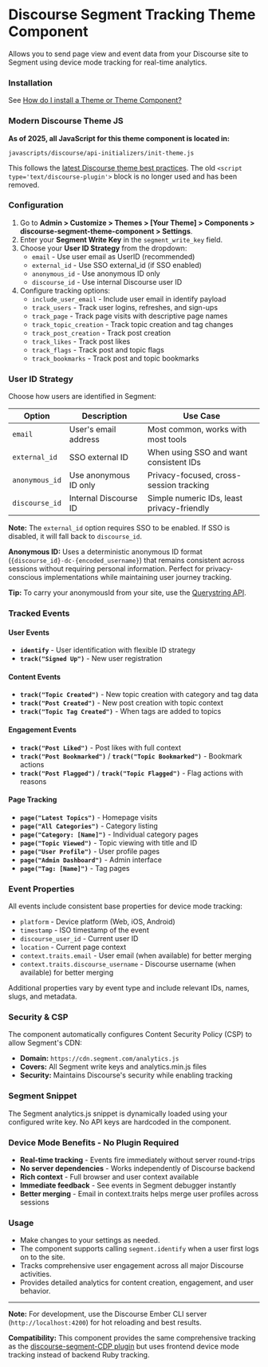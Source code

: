 # Discourse Segment Tracking Theme Component

Allows you to send page view and event data from your Discourse site to Segment using device mode tracking for real-time analytics.

### Installation

See [How do I install a Theme or Theme Component?](https://meta.discourse.org/t/how-do-i-install-a-theme-or-theme-component/63682)

### Modern Discourse Theme JS

**As of 2025, all JavaScript for this theme component is located in:**
```
javascripts/discourse/api-initializers/init-theme.js
```
This follows the [latest Discourse theme best practices](https://meta.discourse.org/t/modernizing-inline-script-tags-for-templates-js-api/366482). The old `<script type='text/discourse-plugin'>` block is no longer used and has been removed.

### Configuration

1. Go to **Admin > Customize > Themes > [Your Theme] > Components > discourse-segment-theme-component > Settings**.
2. Enter your **Segment Write Key** in the `segment_write_key` field.
3. Choose your **User ID Strategy** from the dropdown:
   - `email` - Use user email as UserID (recommended)
   - `external_id` - Use SSO external_id (if SSO enabled)
   - `anonymous_id` - Use anonymous ID only
   - `discourse_id` - Use internal Discourse user ID
4. Configure tracking options:
   - `include_user_email` - Include user email in identify payload
   - `track_users` - Track user logins, refreshes, and sign-ups
   - `track_page` - Track page visits with descriptive page names
   - `track_topic_creation` - Track topic creation and tag changes
   - `track_post_creation` - Track post creation
   - `track_likes` - Track post likes
   - `track_flags` - Track post and topic flags
   - `track_bookmarks` - Track post and topic bookmarks

### User ID Strategy

Choose how users are identified in Segment:

| Option | Description | Use Case |
|--------|-------------|----------|
| `email` | User's email address | Most common, works with most tools |
| `external_id` | SSO external ID | When using SSO and want consistent IDs |
| `anonymous_id` | Use anonymous ID only | Privacy-focused, cross-session tracking |
| `discourse_id` | Internal Discourse ID | Simple numeric IDs, least privacy-friendly |

**Note:** The `external_id` option requires SSO to be enabled. If SSO is disabled, it will fall back to `discourse_id`.

**Anonymous ID:** Uses a deterministic anonymous ID format (`{discourse_id}-dc-{encoded_username}`) that remains consistent across sessions without requiring personal information. Perfect for privacy-conscious implementations while maintaining user journey tracking.

**Tip:** To carry your anonymousId from your site, use the [Querystring API](https://segment.com/docs/connections/sources/catalog/libraries/website/javascript/querystring/).

### Tracked Events

#### User Events
- **`identify`** - User identification with flexible ID strategy
- **`track("Signed Up")`** - New user registration

#### Content Events
- **`track("Topic Created")`** - New topic creation with category and tag data
- **`track("Post Created")`** - New post creation with topic context
- **`track("Topic Tag Created")`** - When tags are added to topics

#### Engagement Events
- **`track("Post Liked")`** - Post likes with full context
- **`track("Post Bookmarked")`** / **`track("Topic Bookmarked")`** - Bookmark actions
- **`track("Post Flagged")`** / **`track("Topic Flagged")`** - Flag actions with reasons

#### Page Tracking
- **`page("Latest Topics")`** - Homepage visits
- **`page("All Categories")`** - Category listing
- **`page("Category: [Name]")`** - Individual category pages
- **`page("Topic Viewed")`** - Topic viewing with title and ID
- **`page("User Profile")`** - User profile pages
- **`page("Admin Dashboard")`** - Admin interface
- **`page("Tag: [Name]")`** - Tag pages

### Event Properties

All events include consistent base properties for device mode tracking:
- `platform` - Device platform (Web, iOS, Android)
- `timestamp` - ISO timestamp of the event
- `discourse_user_id` - Current user ID
- `location` - Current page context
- `context.traits.email` - User email (when available) for better merging
- `context.traits.discourse_username` - Discourse username (when available) for better merging

Additional properties vary by event type and include relevant IDs, names, slugs, and metadata.

### Security & CSP

The component automatically configures Content Security Policy (CSP) to allow Segment's CDN:
- **Domain:** `https://cdn.segment.com/analytics.js`
- **Covers:** All Segment write keys and analytics.min.js files
- **Security:** Maintains Discourse's security while enabling tracking

### Segment Snippet

The Segment analytics.js snippet is dynamically loaded using your configured write key. No API keys are hardcoded in the component.

### Device Mode Benefits - No Plugin Required

- **Real-time tracking** - Events fire immediately without server round-trips
- **No server dependencies** - Works independently of Discourse backend
- **Rich context** - Full browser and user context available
- **Immediate feedback** - See events in Segment debugger instantly
- **Better merging** - Email in context.traits helps merge user profiles across sessions

### Usage

- Make changes to your settings as needed.
- The component supports calling `segment.identify` when a user first logs on to the site.
- Tracks comprehensive user engagement across all major Discourse activities.
- Provides detailed analytics for content creation, engagement, and user behavior.

---

**Note:** For development, use the Discourse Ember CLI server (`http://localhost:4200`) for hot reloading and best results.

**Compatibility:** This component provides the same comprehensive tracking as the [discourse-segment-CDP plugin](https://github.com/islegendary/discourse-segment-CDP) but uses frontend device mode tracking instead of backend Ruby tracking.